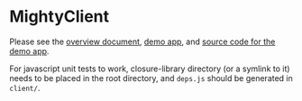 # MightyClient #

Please see the [overview document](https://github.com/ivan4427/mightyclient/blob/master/wiki/overview.md), [demo app](http://mightyclient.appspot.com/), and [source code for the demo app](https://github.com/ivan4427/mightyclient_demo).

For javascript unit tests to work, closure-library directory (or a symlink to it) needs to be placed in the root directory, and `deps.js` should be generated in `client/`.